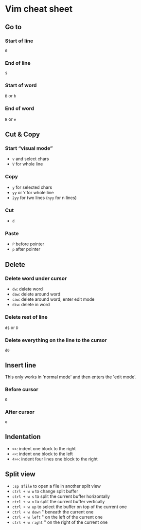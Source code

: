 # Vim cheat sheet

## Go to
### Start of line
`0`

### End of line
`$`

### Start of word
`B` or `b`

### End of word
`E` or `e`

## Cut & Copy
### Start “visual mode”
* `v` and select chars
* `V` for whole line

### Copy
* `y` for selected chars
* `yy` or `Y` for whole line
* `2yy` for two lines (`nyy` for n lines)

### Cut
* `d`

### Paste
* `P` before pointer
* `p` after pointer

## Delete
### Delete word under cursor
* `dw`: delete word
* `daw`: delete around word 
* `caw`: delete around word, enter edit mode
* `diw`: delete in word

### Delete rest of line
`d$` or `D`

### Delete everything on the line to the cursor
`d0`

## Insert line
This only works in 'normal mode' and then enters the 'edit mode'.

### Before cursor
`O`

### After cursor
`o`

## Indentation
* `>>`: indent one block to the right
* `<<`: indent one block to the left
* `4>>`: indent four lines one block to the right

## Split view
* `:sp $file` to open a file in another split view
* `ctrl + w w` to change split buffer
* `ctrl + w s` to split the current buffer horizontally
* `ctrl + w v` to split the current buffer vertically
* `ctrl + w up` to select the buffer on top of the current one
* `ctrl + w down` " beneath the current one
* `ctrl + w left` " on the left of the current one
* `ctrl + w right` " on the right of the current one
